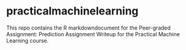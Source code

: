 # practicalmachinelearning

This repo contains the R markdowndocument for the Peer-graded Assignment: Prediction Assignment Writeup for the Practical Machine Learning course.